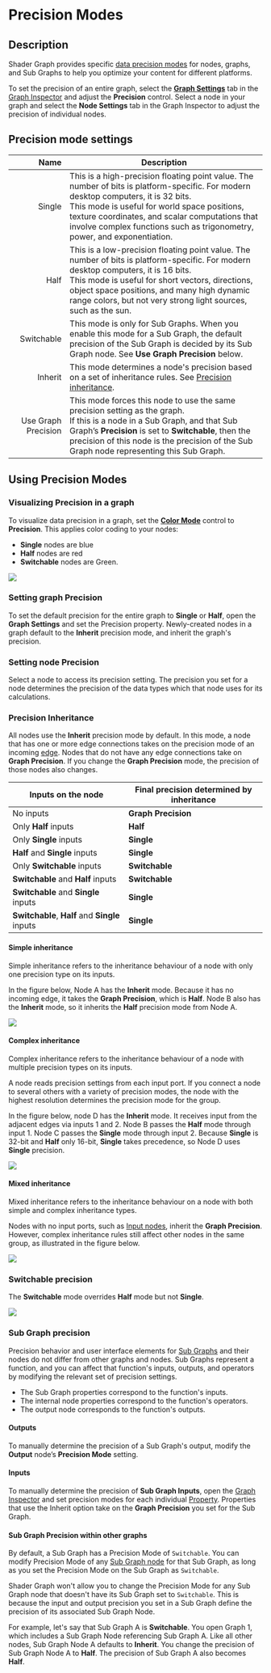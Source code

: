 # Precision Modes

## Description

Shader Graph provides specific [data precision modes](https://en.wikipedia.org/wiki/Precision_(computer_science)) for nodes, graphs, and Sub Graphs to help you optimize your content for different platforms.

To set the precision of an entire graph, select the [**Graph Settings**](Graph-Settings-Menu) tab in the [Graph Inspector](Internal-Inspector.md) and adjust the **Precision** control. Select a node in your graph and select the **Node Settings** tab in the Graph Inspector to adjust the precision of individual nodes.

## Precision mode settings
| Name | Description |
|------:|------------|
| Single | This is a high-precision floating point value. The number of bits is platform-specific. For modern desktop computers, it is 32 bits.<br/>This mode is useful for world space positions, texture coordinates, and scalar computations that involve complex functions such as trigonometry, power, and exponentiation. |
| Half | This is a low-precision floating point value. The number of bits is platform-specific. For modern desktop computers, it is 16 bits.<br/>This mode is useful for short vectors, directions, object space positions, and many high dynamic range colors, but not very strong light sources, such as the sun.|
| Switchable | This mode is only for Sub Graphs. When you enable this mode for a Sub Graph, the default precision of the Sub Graph is decided by its Sub Graph node. See **Use Graph Precision** below. |
| Inherit | This mode determines a node's precision based on a set of inheritance rules. See [Precision inheritance](#precision-inheritance).|
| Use Graph Precision | This mode forces this node to use the same precision setting as the graph.<br/>If this is a node in a Sub Graph, and that Sub Graph’s **Precision** is set to **Switchable**, then the precision of this node is the precision of the Sub Graph node representing this Sub Graph. |

## Using Precision Modes
### Visualizing Precision in a graph
To visualize data precision in a graph, set the [**Color Mode**](Color-Modes.md) control to **Precision**. This applies color coding to your nodes:

* **Single** nodes are blue
* **Half** nodes are red
* **Switchable** nodes are Green.

![](images/Color-Mode-Precision.png)

### Setting graph Precision
To set the default precision for the entire graph to **Single** or **Half**, open the **Graph Settings** and set the Precision property. Newly-created nodes in a graph default to the **Inherit** precision mode, and inherit the graph's precision.

### Setting node Precision
Select a node to access its precision setting. The precision you set for a node determines the precision of the data types which that node uses for its calculations.

### Precision Inheritance
All nodes use the **Inherit** precision mode by default. In this mode, a node that has one or more edge connections takes on the precision mode of an incoming [edge](Edge). Nodes that do not have any edge connections take on **Graph Precision**. If you change the **Graph Precision** mode, the precision of those nodes also changes.

| **Inputs on the node**                 | **Final precision determined by inheritance**  |
|------------------------------------|--------------------------------------------|
| No inputs                          | **Graph Precision**                           |
| Only **Half** inputs                   | **Half**                                       |
| Only **Single** inputs                 | **Single**                                     |
| **Half** and **Single** inputs             | **Single**                                     |
| Only **Switchable** inputs             | **Switchable**                                 |
| **Switchable** and **Half** inputs         | **Switchable**                                 |
| **Switchable** and **Single** inputs       | **Single**                                     |
| **Switchable**, **Half** and **Single** inputs | **Single**                                     |

#### Simple inheritance

Simple inheritance refers to the inheritance behaviour of a node with only one precision type on its inputs.

In the figure below, Node A has the **Inherit** mode. Because it has no incoming edge, it takes the **Graph Precision**, which is **Half**. Node B also has the **Inherit** mode, so it inherits the **Half** precision mode from Node A.

![](images/precisionmodes1.png)

#### Complex inheritance

Complex inheritance refers to the inheritance behaviour of a node with multiple precision types on its inputs.

A node reads precision settings from each input port. If you connect a node to several others with a variety of precision modes, the node with the highest resolution determines the precision mode for the group.

In the figure below, node D has the **Inherit** mode. It receives input from the adjacent edges via inputs 1 and 2. Node B passes the **Half** mode through input 1. Node C passes the **Single** mode through input 2. Because **Single** is 32-bit and **Half** only 16-bit, **Single** takes precedence, so Node D uses **Single** precision.

![](images/precisionmodes2.png)

#### Mixed inheritance

Mixed inheritance refers to the inheritance behaviour on a node with both simple and complex inheritance types.

Nodes with no input ports, such as [Input nodes](Input-Nodes), inherit the **Graph Precision**. However, complex inheritance rules still affect other nodes in the same group, as illustrated in the figure below.

![](images/precisionmodes3.png)

### Switchable precision

The **Switchable** mode overrides **Half** mode but not **Single**.

![](images/precisionmodes4.png)


### Sub Graph precision

Precision behavior and user interface elements for [Sub Graphs](Sub-graph) and their nodes do not differ from other graphs and nodes. Sub Graphs represent a function, and you can affect that function's inputs, outputs, and operators by modifying the relevant set of precision settings.

* The Sub Graph properties correspond to the function's inputs.
* The internal node properties correspond to the function's operators.
* The output node corresponds to the function's outputs.

#### Outputs

To manually determine the precision of a Sub Graph's output, modify the **Output** node’s **Precision Mode** setting.

#### Inputs

To manually determine the precision of **Sub Graph Inputs**, open the [Graph Inspector](Internal-Inspector) and set precision modes for each individual [Property](Property-Types). Properties that use the Inherit option take on the **Graph Precision** you set for the Sub Graph.

#### Sub Graph Precision within other graphs

By default, a Sub Graph has a Precision Mode of `Switchable`. You can modify Precision Mode of any [Sub Graph node](Sub-graph-Node) for that Sub Graph, as long as you set the Precision Mode on the Sub Graph as `Switchable`.

Shader Graph won't allow you to change the Precision Mode for any Sub Graph node that doesn't have its Sub Graph set to `Switchable`. This is because the input and output precision you set in a Sub Graph define the precision of its associated Sub Graph Node.

For example, let's say that Sub Graph A is **Switchable**. You open Graph 1, which includes a Sub Graph Node referencing Sub Graph A. Like all other nodes, Sub Graph Node A defaults to **Inherit**. You change the precision of Sub Graph Node A to **Half**. The precision of Sub Graph A also becomes **Half**.
